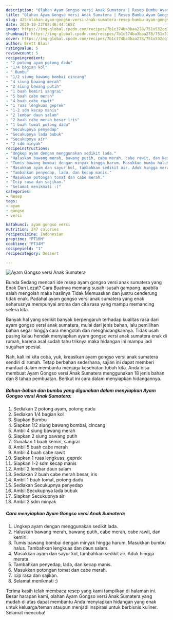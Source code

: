 ```yaml
---
description: "Olahan Ayam Gongso versi Anak Sumatera | Resep Bumbu Ayam Gongso versi Anak Sumatera Yang Mudah Dan Praktis"
title: "Olahan Ayam Gongso versi Anak Sumatera | Resep Bumbu Ayam Gongso versi Anak Sumatera Yang Mudah Dan Praktis"
slug: 425-olahan-ayam-gongso-versi-anak-sumatera-resep-bumbu-ayam-gongso-versi-anak-sumatera-yang-mudah-dan-praktis
date: 2020-10-22T08:46:44.165Z
image: https://img-global.cpcdn.com/recipes/7b1c374ba3baa278/751x532cq70/ayam-gongso-versi-anak-sumatera-foto-resep-utama.jpg
thumbnail: https://img-global.cpcdn.com/recipes/7b1c374ba3baa278/751x532cq70/ayam-gongso-versi-anak-sumatera-foto-resep-utama.jpg
cover: https://img-global.cpcdn.com/recipes/7b1c374ba3baa278/751x532cq70/ayam-gongso-versi-anak-sumatera-foto-resep-utama.jpg
author: Brett Blair
ratingvalue: 5
reviewcount: 5
recipeingredient:
- "2 potong ayam potong dadu"
- "1/4 bagian kol"
- " Bumbu"
- "1/2 siung bawang bombai cincang"
- "4 siung bawang merah"
- "2 siung bawang putih"
- "1 buah kemiri sangrai"
- "5 buah cabe merah"
- "4 buah cabe rawit"
- "1 ruas lengkuas geprek"
- "1-2 sdm kecap manis"
- "2 lembar daun salam"
- "2 buah cabe merah besar iris"
- "1 buah tomat potong dadu"
- "Secukupnya penyedap"
- "Secukupnya lada bubuk"
- "Secukupnya air"
- "2 sdm minyak"
recipeinstructions:
- "Ungkep ayam dengan menggunakan sedikit lada."
- "Haluskan bawang merah, bawang putih, cabe merah, cabe rawit, dan kemiri."
- "Tumis bawang bombai dengan minyak hingga harum. Masukkan bumbu halus. Tambahkan lengkuas dan daun salam."
- "Masukkan ayam dan sayur kol, tambahkan sedikit air. Aduk hingga merata."
- "Tambahkan penyedap, lada, dan kecap manis."
- "Masukkan potongan tomat dan cabe merah."
- "Icip rasa dan sajikan."
- "Selamat menikmati :)"
categories:
- Resep
tags:
- ayam
- gongso
- versi

katakunci: ayam gongso versi 
nutrition: 247 calories
recipecuisine: Indonesian
preptime: "PT10M"
cooktime: "PT34M"
recipeyield: "1"
recipecategory: Dessert

---
```



![Ayam Gongso versi Anak Sumatera](https://img-global.cpcdn.com/recipes/7b1c374ba3baa278/751x532cq70/ayam-gongso-versi-anak-sumatera-foto-resep-utama.jpg)

Bunda Sedang mencari ide resep ayam gongso versi anak sumatera yang Enak Dan Lezat? Cara Buatnya memang susah-susah gampang. apabila salah mengolah maka hasilnya Tidak Memuaskan dan justru cenderung tidak enak. Padahal ayam gongso versi anak sumatera yang enak seharusnya mempunyai aroma dan cita rasa yang mampu memancing selera kita.



Banyak hal yang sedikit banyak berpengaruh terhadap kualitas rasa dari ayam gongso versi anak sumatera, mulai dari jenis bahan, lalu pemilihan bahan segar hingga cara mengolah dan menghidangkannya. Tidak usah pusing kalau hendak menyiapkan ayam gongso versi anak sumatera enak di rumah, karena asal sudah tahu triknya maka hidangan ini mampu jadi suguhan spesial.


Nah, kali ini kita coba, yuk, kreasikan ayam gongso versi anak sumatera sendiri di rumah. Tetap berbahan sederhana, sajian ini dapat memberi manfaat dalam membantu menjaga kesehatan tubuh kita. Anda bisa membuat Ayam Gongso versi Anak Sumatera menggunakan 18 jenis bahan dan 8 tahap pembuatan. Berikut ini cara dalam menyiapkan hidangannya.

<!--inarticleads1-->

##### Bahan-bahan dan bumbu yang digunakan dalam menyiapkan Ayam Gongso versi Anak Sumatera:

1. Sediakan 2 potong ayam, potong dadu
1. Sediakan 1/4 bagian kol
1. Siapkan  Bumbu
1. Siapkan 1/2 siung bawang bombai, cincang
1. Ambil 4 siung bawang merah
1. Siapkan 2 siung bawang putih
1. Gunakan 1 buah kemiri, sangrai
1. Ambil 5 buah cabe merah
1. Ambil 4 buah cabe rawit
1. Siapkan 1 ruas lengkuas, geprek
1. Siapkan 1-2 sdm kecap manis
1. Ambil 2 lembar daun salam
1. Sediakan 2 buah cabe merah besar, iris
1. Ambil 1 buah tomat, potong dadu
1. Sediakan Secukupnya penyedap
1. Ambil Secukupnya lada bubuk
1. Siapkan Secukupnya air
1. Ambil 2 sdm minyak




<!--inarticleads2-->

##### Cara menyiapkan Ayam Gongso versi Anak Sumatera:

1. Ungkep ayam dengan menggunakan sedikit lada.
1. Haluskan bawang merah, bawang putih, cabe merah, cabe rawit, dan kemiri.
1. Tumis bawang bombai dengan minyak hingga harum. Masukkan bumbu halus. Tambahkan lengkuas dan daun salam.
1. Masukkan ayam dan sayur kol, tambahkan sedikit air. Aduk hingga merata.
1. Tambahkan penyedap, lada, dan kecap manis.
1. Masukkan potongan tomat dan cabe merah.
1. Icip rasa dan sajikan.
1. Selamat menikmati :)




Terima kasih telah membaca resep yang kami tampilkan di halaman ini. Besar harapan kami, olahan Ayam Gongso versi Anak Sumatera yang mudah di atas dapat membantu Anda menyiapkan hidangan yang enak untuk keluarga/teman ataupun menjadi inspirasi untuk berbisnis kuliner. Selamat mencoba!
